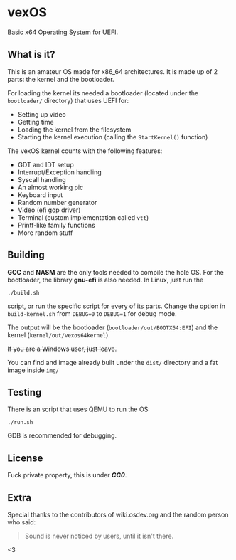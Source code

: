 # vexOS
Basic x64 Operating System for UEFI.

## What is it?

This is an amateur OS made for x86_64 architectures.
It is made up of 2 parts: the kernel and the bootloader.

For loading the kernel its needed a bootloader (located under the `bootloader/` directory) that uses UEFI for:
 - Setting up video
 - Getting time
 - Loading the kernel from the filesystem
 - Starting the kernel execution (calling the `StartKernel()` function)

The vexOS kernel counts with the following features:
 - GDT and IDT setup
 - Interrupt/Exception handling
 - Syscall handling
 - An almost working pic
 - Keyboard input
 - Random number generator
 - Video (efi gop driver)
 - Terminal (custom implementation called `vtt`)
 - Printf-like family functions
 - More random stuff




## Building
**GCC** and **NASM** are the only tools needed to compile the hole OS.
For the bootloader, the library **gnu-efi** is also needed.
In Linux, just run the 
```
./build.sh
```
script, or run the specific script for every of its parts. Change the option in `build-kernel.sh` from `DEBUG=0` to `DEBUG=1` for debug mode.

The output will be the bootloader (`bootloader/out/BOOTX64:EFI`) and the kernel (`kernel/out/vexos64kernel`).

~~If you are a Windows user, just leave.~~

You can find and image already built under the `dist/` directory and a fat image inside `img/`

## Testing
There is an script that uses QEMU to run the OS:
```
./run.sh
```
GDB is recommended for debugging.

## License
Fuck private property, this is under ***CC0***.

## Extra
Special thanks to the contributors of wiki.osdev.org and the random person who said:
> Sound is never noticed by users, until it isn't there.

<3
